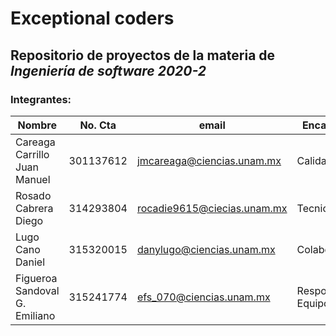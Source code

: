 # Exceptional coders
## Repositorio de proyectos de la materia de *Ingeniería de software 2020-2*

### Integrantes:
Nombre                       | No. Cta   | email                      | Encargado
-----------------------------|-----------|----------------------------|-------------------
Careaga Carrillo Juan Manuel | 301137612 | jmcareaga@ciencias.unam.mx | Calidad
Rosado Cabrera Diego         | 314293804 | rocadie9615@ciecias.unam.mx| Tecnico  
Lugo Cano Daniel             | 315320015 | danylugo@ciencias.unam.mx  | Colaboración
Figueroa Sandoval G. Emiliano| 315241774 | efs_070@ciencias.unam.mx   | Responsable Equipo
